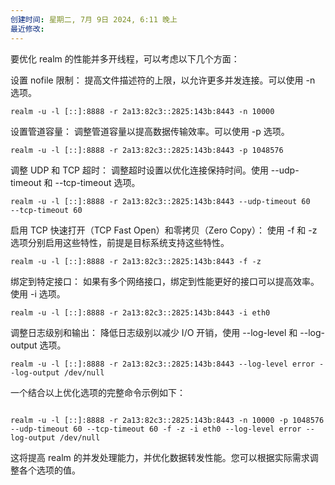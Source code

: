 ```yaml
---
创建时间: 星期二, 7月 9日 2024, 6:11 晚上
最近修改: 
---
```

要优化 realm 的性能并多开线程，可以考虑以下几个方面：

设置 nofile 限制：
提高文件描述符的上限，以允许更多并发连接。可以使用 -n 选项。
```
realm -u -l [::]:8888 -r 2a13:82c3::2825:143b:8443 -n 10000
```


设置管道容量：
调整管道容量以提高数据传输效率。可以使用 -p 选项。
```
realm -u -l [::]:8888 -r 2a13:82c3::2825:143b:8443 -p 1048576
```


调整 UDP 和 TCP 超时：
调整超时设置以优化连接保持时间。使用 --udp-timeout 和 --tcp-timeout 选项。
```
realm -u -l [::]:8888 -r 2a13:82c3::2825:143b:8443 --udp-timeout 60 
--tcp-timeout 60
```



启用 TCP 快速打开（TCP Fast Open）和零拷贝（Zero Copy）：
使用 -f 和 -z 选项分别启用这些特性，前提是目标系统支持这些特性。
```
realm -u -l [::]:8888 -r 2a13:82c3::2825:143b:8443 -f -z
```


绑定到特定接口：
如果有多个网络接口，绑定到性能更好的接口可以提高效率。使用 -i 选项。

```
realm -u -l [::]:8888 -r 2a13:82c3::2825:143b:8443 -i eth0
```

调整日志级别和输出：
降低日志级别以减少 I/O 开销，使用 --log-level 和 --log-output 选项。

```
realm -u -l [::]:8888 -r 2a13:82c3::2825:143b:8443 --log-level error --log-output /dev/null
```



一个结合以上优化选项的完整命令示例如下：
```

realm -u -l [::]:8888 -r 2a13:82c3::2825:143b:8443 -n 10000 -p 1048576 --udp-timeout 60 --tcp-timeout 60 -f -z -i eth0 --log-level error --log-output /dev/null
```

这将提高 realm 的并发处理能力，并优化数据转发性能。您可以根据实际需求调整各个选项的值。
